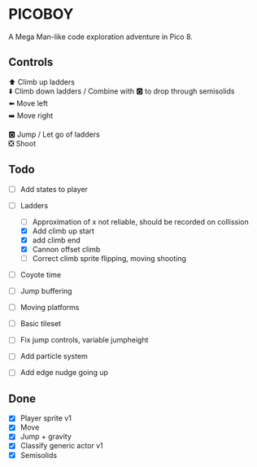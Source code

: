 # PICOBOY

A Mega Man-like code exploration adventure in Pico 8.

## Controls

⬆️ Climb up ladders  
⬇️ Climb down ladders / Combine with 🅾️ to drop through semisolids  
⬅️ Move left  
➡️ Move right

🅾️ Jump / Let go of ladders  
❎ Shoot

## Todo

- [ ] Add states to player
- [ ] Ladders

  - [ ] Approximation of x not reliable, should be recorded on collission
  - [x] Add climb up start
  - [x] add climb end
  - [x] Cannon offset climb
  - [ ] Correct climb sprite flipping, moving shooting

- [ ] Coyote time
- [ ] Jump buffering
- [ ] Moving platforms
- [ ] Basic tileset
- [ ] Fix jump controls, variable jumpheight
- [ ] Add particle system
- [ ] Add edge nudge going up

## Done

- [x] Player sprite v1
- [x] Move
- [x] Jump + gravity
- [x] Classify generic actor v1
- [x] Semisolids

